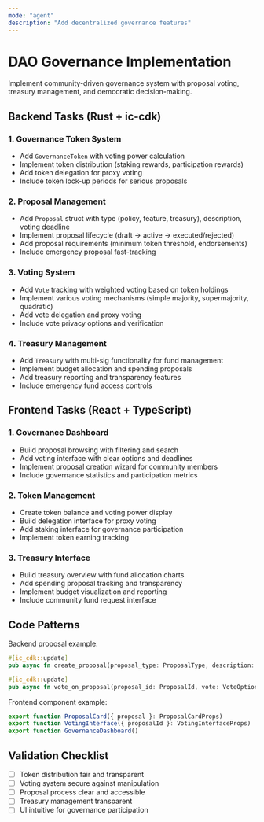 ```yaml
---
mode: "agent"
description: "Add decentralized governance features"
---
```


# DAO Governance Implementation

Implement community-driven governance system with proposal voting, treasury management, and democratic decision-making.

## Backend Tasks (Rust + ic-cdk)

### 1. Governance Token System
- Add `GovernanceToken` with voting power calculation
- Implement token distribution (staking rewards, participation rewards)
- Add token delegation for proxy voting
- Include token lock-up periods for serious proposals

### 2. Proposal Management
- Add `Proposal` struct with type (policy, feature, treasury), description, voting deadline
- Implement proposal lifecycle (draft → active → executed/rejected)
- Add proposal requirements (minimum token threshold, endorsements)
- Include emergency proposal fast-tracking

### 3. Voting System
- Add `Vote` tracking with weighted voting based on token holdings
- Implement various voting mechanisms (simple majority, supermajority, quadratic)
- Add vote delegation and proxy voting
- Include vote privacy options and verification

### 4. Treasury Management
- Add `Treasury` with multi-sig functionality for fund management
- Implement budget allocation and spending proposals
- Add treasury reporting and transparency features
- Include emergency fund access controls

## Frontend Tasks (React + TypeScript)

### 1. Governance Dashboard
- Build proposal browsing with filtering and search
- Add voting interface with clear options and deadlines
- Implement proposal creation wizard for community members
- Include governance statistics and participation metrics

### 2. Token Management
- Create token balance and voting power display
- Build delegation interface for proxy voting
- Add staking interface for governance participation
- Implement token earning tracking

### 3. Treasury Interface
- Build treasury overview with fund allocation charts
- Add spending proposal tracking and transparency
- Implement budget visualization and reporting
- Include community fund request interface

## Code Patterns

Backend proposal example:
```rust
#[ic_cdk::update]
pub async fn create_proposal(proposal_type: ProposalType, description: String) -> Result<ProposalId, String>

#[ic_cdk::update]
pub async fn vote_on_proposal(proposal_id: ProposalId, vote: VoteOption) -> Result<(), String>
```

Frontend component example:
```typescript
export function ProposalCard({ proposal }: ProposalCardProps)
export function VotingInterface({ proposalId }: VotingInterfaceProps)
export function GovernanceDashboard()
```

## Validation Checklist
- [ ] Token distribution fair and transparent
- [ ] Voting system secure against manipulation
- [ ] Proposal process clear and accessible
- [ ] Treasury management transparent
- [ ] UI intuitive for governance participation